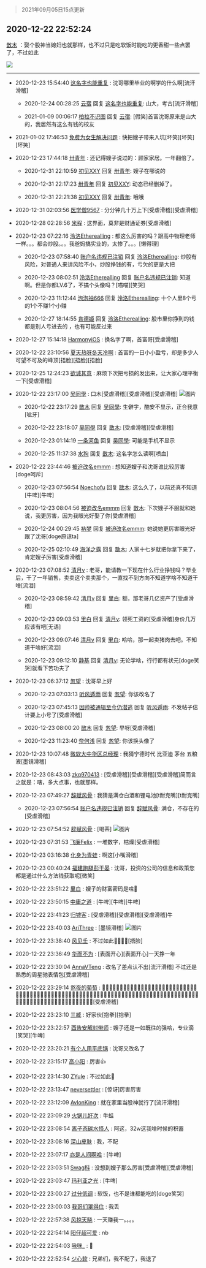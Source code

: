 > 2021年09月05日15点更新
<link rel="stylesheet" href="https://cdn.jsdelivr.net/gh/taotie6/sampleJSON@main/css/photo_show.css">


 ## 2020-12-22 22:52:24 

 [㪚木](https://www.coolapk.com/feed/23723580?shareKey=ZDhlNGFjNDcyMWU0NjEzMTc3YTc~) ：娶个股神当媳妇也就那样，也不过只是吃软饭时能吃的更香甜一些点罢了，不过如此 

<div class="album">
<img class="img-item" src="https://image.coolapk.com/feed/2020/1222/22/1081091_2c53a7bd_8743_726@3417x1709.jpeg" />
</div>

 ------- 

- 2020-12-23 15:54:40 [这名字也能重复](uid=3799715) : 沈哥哪里毕业的啊学的什么啊[流汗滑稽] 

    - 2020-12-24 00:28:25 [云宿](uid=1369078) 回复 [这名字也能重复](uid=3799715): 山大，考古[流汗滑稽] 

    - 2021-01-09 00:06:17 [柏拉不识图](uid=989772) 回复 [云宿](uid=1369078): [假笑]首富沈哥原来是山大的，我居然有这么有钱的校友 

- 2021-01-02 17:46:53 [免费为女生解决问题](uid=1931191) : 快把嫂子带来入坑[坏笑][坏笑][坏笑] 

- 2020-12-23 17:44:18 [卅青年](uid=855301) : 还记得嫂子说过的：顾家家居。一年翻倍了。 

    - 2020-12-31 22:10:59 [初见XXY](uid=384429) 回复 [卅青年](uid=855301): 嫂子在哪说的 

    - 2020-12-31 22:17:23 [卅青年](uid=855301) 回复 [初见XXY](uid=384429): 动态已经删掉了。 

    - 2020-12-31 22:21:38 [初见XXY](uid=384429) 回复 [卅青年](uid=855301): 哦哦 

- 2020-12-31 02:03:56 [医学僧9567](uid=2675204) : 分分钟几十万上下[受虐滑稽][受虐滑稽] 

- 2020-12-28 02:28:56 [米程](uid=840770) : 这界面，莫非是财通证券[受虐滑稽] 

- 2020-12-23 07:22:16 [泠洛Etherealling](uid=3769143) : 都这么厉害的吗？跟高中物理老师一样。。。都会炒股。。。我爸妈搞实业的，太惨了。。。[懒得理] 

    - 2020-12-23 07:58:40 [账户名违规已注销](uid=1039732) 回复 [泠洛Etherealling](uid=3769143): 炒股有风险，对普通人来讲风险不小，炒股挣钱的有，亏欠的更是大把 

    - 2020-12-23 08:02:51 [泠洛Etherealling](uid=3769143) 回复 [账户名违规已注销](uid=1039732): 知道啊。但是你都LV.6了，不搞个头像吗？[喵喵][笑哭] 

    - 2020-12-23 11:12:44 [泡泡袖666](uid=2844894) 回复 [泠洛Etherealling](uid=3769143): 十个人里8个亏的1个不赚1个小赚 

    - 2020-12-27 18:14:55 [肯德姬](uid=1097549) 回复 [泠洛Etherealling](uid=3769143): 股市里你挣到的钱 都是别人亏进去的 ，也有可能反过来 

- 2020-12-27 15:14:18 [HarmonyiOS](uid=2777764) : 换名字了啊，首富哥[受虐滑稽] 

- 2020-12-22 23:10:56 [夏天热呀冬天冷啊](uid=3688557) : 首富的一日小小盈亏，却是多少人可望不可及的峰顶[捂脸][捂脸][捂脸] 

- 2020-12-25 12:24:23 [欲诚其意](uid=1503826) : 麻烦下次把亏损的发出来，让大家心理平衡一下[受虐滑稽] 

- 2020-12-22 23:17:00 [吴同學](uid=1320218) : 口木[受虐滑稽][受虐滑稽][受虐滑稽] ![图片](https://image.coolapk.com/feed/2020/1222/23/1320218_64911d82_0219_8485@1080x2160.jpeg)

    - 2020-12-22 23:17:29 [㪚木](uid=1081091) 回复 [吴同學](uid=1320218): 生僻字，酷安不显示，正合我意[呲牙] 

    - 2020-12-22 23:18:07 [吴同學](uid=1320218) 回复 [㪚木](uid=1081091): [受虐滑稽][受虐滑稽] 

    - 2020-12-23 01:14:19 [一条河鱼](uid=1797408) 回复 [吴同學](uid=1320218): 可能是手机不显示 

    - 2020-12-25 11:37:38 [水狗](uid=1827990) 回复 [㪚木](uid=1081091): 这名字怎么读啊[喷血] 

- 2020-12-22 23:44:46 [被迫改名emmm](uid=3302275) : 想知道嫂子和沈哥谁比较厉害[doge呵斥] 

    - 2020-12-23 07:56:54 [Noechofu](uid=1936170) 回复 [㪚木](uid=1081091): 这么久了，以前还真不知道[牛啤][牛啤] 

    - 2020-12-23 08:04:56 [被迫改名emmm](uid=3302275) 回复 [㪚木](uid=1081091): 下次嫂子不服就和她说，我更厉害，因为我眼光好娶了你[受虐滑稽] 

    - 2020-12-24 00:29:45 [衲梦](uid=2477427) 回复 [被迫改名emmm](uid=3302275): 她说她更厉害眼光好跟了沈哥[doge原谅ta] 

    - 2020-12-25 02:10:49 [海洋之露](uid=1111949) 回复 [㪚木](uid=1081091): 人家十七岁就把你拿下来了，肯定嫂子厉害[受虐滑稽] 

- 2020-12-23 07:08:52 [清月v](uid=2373056) : 老哥，能请教一下现在什么行业挣钱吗？毕业后，干了一年销售，卖卖这个卖卖那个，一直找不到方向不知道学啥不知道干啥[流泪] 

    - 2020-12-23 08:59:42 [清月v](uid=2373056) 回复 [里白](uid=1518891): 额，那老哥几亿资产了[受虐滑稽] 

    - 2020-12-23 09:03:53 [里白](uid=1518891) 回复 [清月v](uid=2373056): 领死工资的[受虐滑稽]身价几万应该有吧[无语] 

    - 2020-12-23 09:07:46 [清月v](uid=2373056) 回复 [里白](uid=1518891): 哈哈，那一起卖猪肉去吧。不知道干啥好[流泪] 

    - 2020-12-23 09:12:10 [静基](uid=1353091) 回复 [清月v](uid=2373056): 无论学啥，行行都有状元[doge笑哭]就看下苦功夫了 

- 2020-12-23 06:37:12 [怱望](uid=2698452) : 沈哥早上好 

    - 2020-12-23 07:03:13 [听风遁雨](uid=1349084) 回复 [怱望](uid=2698452): 你该改名了 

    - 2020-12-23 07:45:13 [因帅被通辑至今仍潜逃](uid=832365) 回复 [听风遁雨](uid=1349084): 不发帖子估计要上小号了[受虐滑稽] 

    - 2020-12-23 08:00:20 [㪚木](uid=1081091) 回复 [怱望](uid=2698452): 早呀[受虐滑稽] 

    - 2020-12-23 11:23:40 [奈何浅](uid=1884562) 回复 [怱望](uid=2698452): 你该换头像了 

- 2020-12-23 10:07:48 [微软大中华区总经理](uid=928491) : 我猜宁德时代 比亚迪 茅台 五粮液[墨镜滑稽] 

- 2020-12-23 08:43:03 [zkq970413](uid=1309703) : [受虐滑稽][受虐滑稽][受虐滑稽]简而言之就是：嗐，多大点事，也就那样。 

- 2020-12-23 07:49:27 [辞赋风骨](uid=875865) : 我猜是满仓白酒和锂电池[t耐克嘴][t耐克嘴] 

    - 2020-12-23 07:56:54 [账户名违规已注销](uid=1039732) 回复 [辞赋风骨](uid=875865): 满仓，不存在的[受虐滑稽] 

- 2020-12-23 07:54:52 [辞赋风骨](uid=875865) : [喝茶] ![图片](https://image.coolapk.com/feed/2020/1223/07/875865_3dc156cb_1291_8014@894x488.jpeg)

- 2020-12-23 07:31:53 [飞廉Felix](uid=900024) : 一堆数字，枯燥[受虐滑稽] 

- 2020-12-23 03:16:38 [化身为青蛙](uid=1209189) : 啊这[小嘴滑稽] 

- 2020-12-23 00:40:24 [福建跑腿彭于晏](uid=2698855) : 沈哥，投资的公司的信息和政策您都是通过什么方法钱获取呢[微笑] 

- 2020-12-22 23:51:22 [里白](uid=1518891) : 嫂子的财富密码是啥🐶 

- 2020-12-22 23:50:15 [中庸之道](uid=2894334) : [牛啤][牛啤][牛啤] 

- 2020-12-22 23:41:23 [归墟客](uid=3287587) : [受虐滑稽][受虐滑稽][受虐滑稽]牛 

- 2020-12-22 23:40:03 [AriThree](uid=1560115) : [墨镜滑稽] ![图片](https://image.coolapk.com/feed/2020/1222/23/1560115_7bdddcf2_1602_2541@1080x545.png)

- 2020-12-22 23:38:40 [风见壬](uid=1512297) : 不过如此🍋🍋🍋🍋[捂脸] 

- 2020-12-22 23:36:49 [华而不为](uid=1212555) : [表面开心][表面开心]一天挣一年 

- 2020-12-22 23:30:04 [AnnaVTeng](uid=2813701) : 改名了差点认不出[流汗滑稽]
不过还是熟悉的周星驰表情包[受虐滑稽] 

- 2020-12-22 23:29:14 [熬夜的葡萄](uid=693158) : 🍋🍋🍋🍋🍋🍋🍋🍋🍋🍋🍋🍋🍋🍋🍋🍋🍋🍋🍋🍋🍋🍋🍋🍋🍋🍋🍋🍋🍋🍋🍋🍋🍋🍋🍋🍋🍋🍋🍋🍋🍋🍋🍋🍋🍋🍋🍋🍋🍋🍋🍋🍋🍋🍋🍋🍋🍋🍋🍋🍋🍋🍋🍋🍋🍋🍋🍋🍋🍋🍋🍋🍋🍋🍋🍋🍋🍋🍋🍋🍋🍋🍋🍋🍋🍋🍋🍋🍋🍋🍋🍋🍋🍋🍋🍋🍋🍋🍋🍋🍋🍋[受虐滑稽] 

- 2020-12-22 23:23:10 [三臧](uid=1176937) : 好家伙[抱拳][抱拳] 

- 2020-12-22 23:22:57 [酉告安解封带师](uid=1199540) : 嫂子还是一如既往的强哈，专业滴[笑哭][牛啤] 

- 2020-12-22 23:20:21 [有个人用平底锅](uid=1532298) : 沈哥又改名了 

- 2020-12-22 23:15:17 [高小阳](uid=3558245) : 厉害👍 

- 2020-12-22 23:14:30 [ZYule](uid=3305245) : 不过如此🍋 

- 2020-12-22 23:13:47 [neversettler](uid=2041313) : [惊讶]厉害厉害 

- 2020-12-22 23:12:09 [AvlonKing](uid=964891) : 就在家里当股神就行了[流汗滑稽] 

- 2020-12-22 23:09:29 [火锅儿好次](uid=2242533) : 牛蛙 

- 2020-12-22 23:08:54 [离子态碳水怪人](uid=1112739) : 阿这，32w这我啥时候的积蓄 

- 2020-12-22 23:08:16 [深山皮肤](uid=1835149) : 我，不配 

- 2020-12-22 23:07:17 [亦是人间啊哈](uid=4119252) : [牛啤] 

- 2020-12-22 23:03:51 [Swag科](uid=3229387) : 没想到嫂子那么厉害[受虐滑稽][受虐滑稽] 

- 2020-12-22 23:03:47 [玛利亚之光](uid=3142203) : [牛啤] 

- 2020-12-22 23:00:27 [过分低调](uid=2099377) : 软饭，也不是谁都能吃的[doge笑哭] 

- 2020-12-22 23:00:03 [我哥们罩得住](uid=1692329) : 我丢 

- 2020-12-22 22:57:38 [风掠天晓](uid=3105073) : 一天赚我一。。。。 

- 2020-12-22 22:54:14 [阳仔超可爱](uid=2241837) : nb 

- 2020-12-22 22:54:03 [啾咪_](uid=1470835) : 🍋 

- 2020-12-22 22:52:54 [ジ心软](uid=1207857) : 兄弟们，我不配了，我退了 

